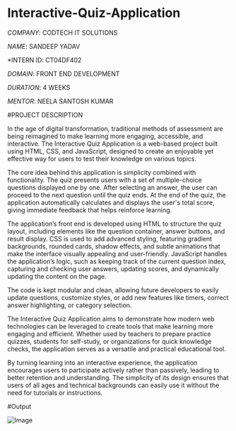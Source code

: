 # Interactive-Quiz-Application

*COMPANY*: CODTECH IT SOLUTIONS

*NAME*: SANDEEP YADAV

*INTERN ID: CT04DF402

*DOMAIN*: FRONT END DEVELOPMENT

*DURATION*: 4 WEEKS

*MENTOR*: NEELA SANTOSH KUMAR

#PROJECT DESCRIPTION

In the age of digital transformation, traditional methods of assessment are being reimagined to make learning more engaging, accessible, and interactive. The Interactive Quiz Application is a web-based project built using HTML, CSS, and JavaScript, designed to create an enjoyable yet effective way for users to test their knowledge on various topics.

The core idea behind this application is simplicity combined with functionality. The quiz presents users with a set of multiple-choice questions displayed one by one. After selecting an answer, the user can proceed to the next question until the quiz ends. At the end of the quiz, the application automatically calculates and displays the user's total score, giving immediate feedback that helps reinforce learning.

The application’s front end is developed using HTML to structure the quiz layout, including elements like the question container, answer buttons, and result display. CSS is used to add advanced styling, featuring gradient backgrounds, rounded cards, shadow effects, and subtle animations that make the interface visually appealing and user-friendly. JavaScript handles the application’s logic, such as keeping track of the current question index, capturing and checking user answers, updating scores, and dynamically updating the content on the page.

The code is kept modular and clean, allowing future developers to easily update questions, customize styles, or add new features like timers, correct answer highlighting, or category selection.

The Interactive Quiz Application aims to demonstrate how modern web technologies can be leveraged to create tools that make learning more engaging and efficient. Whether used by teachers to prepare practice quizzes, students for self-study, or organizations for quick knowledge checks, the application serves as a versatile and practical educational tool.

By turning learning into an interactive experience, the application encourages users to participate actively rather than passively, leading to better retention and understanding. The simplicity of its design ensures that users of all ages and technical backgrounds can easily use it without the need for tutorials or instructions.

#Output

![Image](https://github.com/user-attachments/assets/1c2aca81-07cb-4282-abb7-f47baaf1e8c9)
